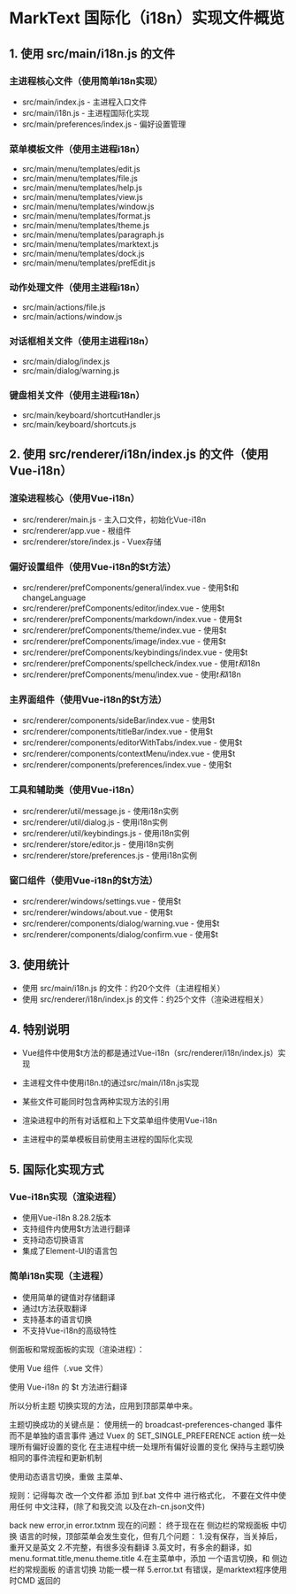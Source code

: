 # MarkText 国际化（i18n）实现文件概览

## 1. 使用 src/main/i18n.js 的文件

### 主进程核心文件（使用简单i18n实现）
- src/main/index.js - 主进程入口文件
- src/main/i18n.js - 主进程国际化实现
- src/main/preferences/index.js - 偏好设置管理

### 菜单模板文件（使用主进程i18n）
- src/main/menu/templates/edit.js
- src/main/menu/templates/file.js
- src/main/menu/templates/help.js
- src/main/menu/templates/view.js
- src/main/menu/templates/window.js
- src/main/menu/templates/format.js
- src/main/menu/templates/theme.js
- src/main/menu/templates/paragraph.js
- src/main/menu/templates/marktext.js
- src/main/menu/templates/dock.js
- src/main/menu/templates/prefEdit.js

### 动作处理文件（使用主进程i18n）
- src/main/actions/file.js
- src/main/actions/window.js

### 对话框相关文件（使用主进程i18n）
- src/main/dialog/index.js
- src/main/dialog/warning.js

### 键盘相关文件（使用主进程i18n）
- src/main/keyboard/shortcutHandler.js
- src/main/keyboard/shortcuts.js

## 2. 使用 src/renderer/i18n/index.js 的文件（使用Vue-i18n）

### 渲染进程核心（使用Vue-i18n）
- src/renderer/main.js - 主入口文件，初始化Vue-i18n
- src/renderer/app.vue - 根组件
- src/renderer/store/index.js - Vuex存储

### 偏好设置组件（使用Vue-i18n的$t方法）
- src/renderer/prefComponents/general/index.vue - 使用$t和changeLanguage
- src/renderer/prefComponents/editor/index.vue - 使用$t
- src/renderer/prefComponents/markdown/index.vue - 使用$t
- src/renderer/prefComponents/theme/index.vue - 使用$t
- src/renderer/prefComponents/image/index.vue - 使用$t
- src/renderer/prefComponents/keybindings/index.vue - 使用$t
- src/renderer/prefComponents/spellcheck/index.vue - 使用$t和$i18n
- src/renderer/prefComponents/menu/index.vue - 使用$t和$i18n

### 主界面组件（使用Vue-i18n的$t方法）
- src/renderer/components/sideBar/index.vue - 使用$t
- src/renderer/components/titleBar/index.vue - 使用$t
- src/renderer/components/editorWithTabs/index.vue - 使用$t
- src/renderer/components/contextMenu/index.vue - 使用$t
- src/renderer/components/preferences/index.vue - 使用$t

### 工具和辅助类（使用Vue-i18n）
- src/renderer/util/message.js - 使用i18n实例
- src/renderer/util/dialog.js - 使用i18n实例
- src/renderer/util/keybindings.js - 使用i18n实例
- src/renderer/store/editor.js - 使用i18n实例
- src/renderer/store/preferences.js - 使用i18n实例

### 窗口组件（使用Vue-i18n的$t方法）
- src/renderer/windows/settings.vue - 使用$t
- src/renderer/windows/about.vue - 使用$t
- src/renderer/components/dialog/warning.vue - 使用$t
- src/renderer/components/dialog/confirm.vue - 使用$t

## 3. 使用统计
- 使用 src/main/i18n.js 的文件：约20个文件（主进程相关）
- 使用 src/renderer/i18n/index.js 的文件：约25个文件（渲染进程相关）

## 4. 特别说明

- Vue组件中使用$t方法的都是通过Vue-i18n（src/renderer/i18n/index.js）实现

- 主进程文件中使用i18n.t的通过src/main/i18n.js实现

- 某些文件可能同时包含两种实现方法的引用

- 渲染进程中的所有对话框和上下文菜单组件使用Vue-i18n

- 主进程中的菜单模板目前使用主进程的国际化实现

  

## 5. 国际化实现方式

### Vue-i18n实现（渲染进程）
- 使用Vue-i18n 8.28.2版本
- 支持组件内使用$t方法进行翻译
- 支持动态切换语言
- 集成了Element-UI的语言包

### 简单i18n实现（主进程）
- 使用简单的键值对存储翻译
- 通过t方法获取翻译
- 支持基本的语言切换
- 不支持Vue-i18n的高级特性




侧面板和常规面板的实现（渲染进程）：

使用 Vue 组件（.vue 文件）

使用 Vue-i18n 的 $t 方法进行翻译


所以分析主题 切换实现的方法，应用到顶部菜单中来。

主题切换成功的关键点是：
使用统一的 broadcast-preferences-changed 事件而不是单独的语言事件
通过 Vuex 的 SET_SINGLE_PREFERENCE action 统一处理所有偏好设置的变化
在主进程中统一处理所有偏好设置的变化
保持与主题切换相同的事件流程和更新机制


使用动态语言切换，重做 主菜单、

规则：记得每次 改一个文件都 添加 到f.bat 文件中 进行格式化，
不要在文件中使用任何 中文注释，(除了和我交流 以及在zh-cn.json文件)

back new error,in error.txtnm
现在的问题：
终于现在在 侧边栏的常规面板 中切换 语言的时候，顶部菜单会发生变化，但有几个问题：
1.没有保存，当关掉后，重开又是英文
2.不完整，有很多没有翻译
3.英文时，有多余的翻译，如menu.format.title,menu.theme.title 
4.在主菜单中，添加 一个语言切换，和 侧边栏的常规面板 的语言切换 功能一模一样
5.error.txt 有错误，是marktext程序使用时CMD 返回的

